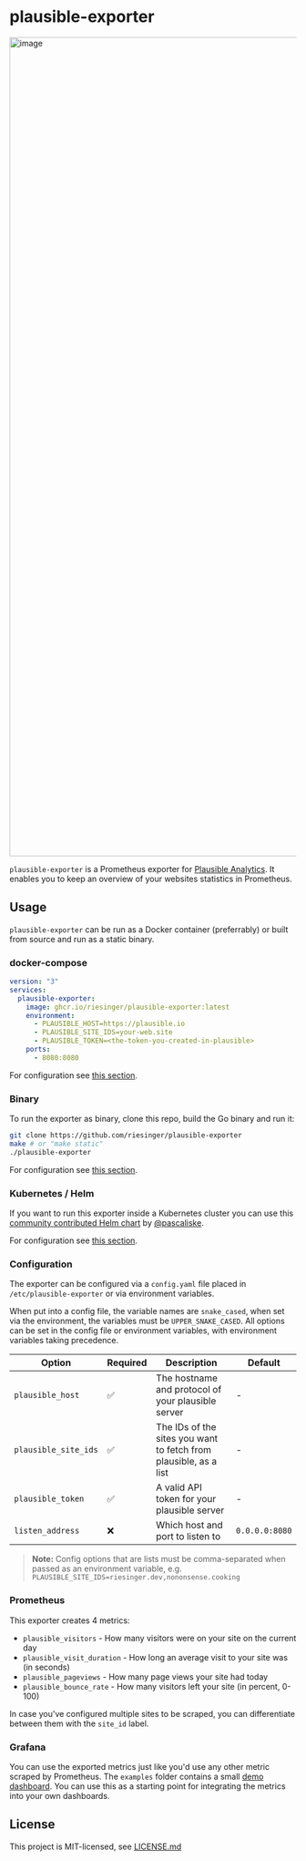 # plausible-exporter

<img width="1438" alt="image" src="https://user-images.githubusercontent.com/6919894/193658233-18ecc4a2-52c7-4c48-b409-d315a4a44c41.png">

`plausible-exporter` is a Prometheus exporter for [Plausible Analytics](https://plausible.io).
It enables you to keep an overview of your websites statistics in Prometheus.

## Usage

`plausible-exporter` can be run as a Docker container (preferrably) or built from source and run as a static binary.

### docker-compose

```yaml
version: "3"
services:
  plausible-exporter:
    image: ghcr.io/riesinger/plausible-exporter:latest
    environment:
      - PLAUSIBLE_HOST=https://plausible.io
      - PLAUSIBLE_SITE_IDS=your-web.site
      - PLAUSIBLE_TOKEN=<the-token-you-created-in-plausible>
    ports:
      - 8080:8080
```

For configuration see [this section](#configuration).

### Binary

To run the exporter as binary, clone this repo, build the Go binary and run it:

```sh
git clone https://github.com/riesinger/plausible-exporter
make # or "make static"
./plausible-exporter
```

For configuration see [this section](#configuration).

### Kubernetes / Helm

If you want to run this exporter inside a Kubernetes cluster you can use this [community contributed Helm chart](https://charts.pascaliske.dev/charts/plausible-exporter/) by [@pascaliske](https://github.com/pascaliske).

For configuration see [this section](#configuration).

### Configuration

The exporter can be configured via a `config.yaml` file placed in `/etc/plausible-exporter` or via environment variables.

When put into a config file, the variable names are `snake_cased`, when set via the environment, the variables must be `UPPER_SNAKE_CASED`.
All options can be set in the config file or environment variables, with environment variables taking precedence.

| Option               | Required | Description                                                      | Default        |
| -------------------- | -------- | ---------------------------------------------------------------- | -------------- |
| `plausible_host`     | ✅       | The hostname and protocol of your plausible server               | -              |
| `plausible_site_ids` | ✅       | The IDs of the sites you want to fetch from plausible, as a list | -              |
| `plausible_token`    | ✅       | A valid API token for your plausible server                      | -              |
| `listen_address`     | ❌       | Which host and port to listen to                                 | `0.0.0.0:8080` |

> **Note:** Config options that are lists must be comma-separated when passed as an environment variable, e.g. `PLAUSIBLE_SITE_IDS=riesinger.dev,nononsense.cooking`

### Prometheus

This exporter creates 4 metrics:

- `plausible_visitors` - How many visitors were on your site on the current day
- `plausible_visit_duration` - How long an average visit to your site was (in seconds)
- `plausible_pageviews` - How many page views your site had today
- `plausible_bounce_rate` - How many visitors left your site (in percent, 0-100)

In case you've configured multiple sites to be scraped, you can differentiate between them with the `site_id` label.

### Grafana

You can use the exported metrics just like you'd use any other metric scraped by Prometheus.
The `examples` folder contains a small [demo dashboard](./examples/grafana-dashboard.json). You can use this as a starting point for integrating the metrics into your own dashboards.

## License

This project is MIT-licensed, see [LICENSE.md](./LICENSE.md)
